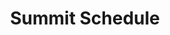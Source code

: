 ---
layout       : blocks/page-component
component    : schedule/summit.html
title        : Summit Schedule
type         : schedule
---
